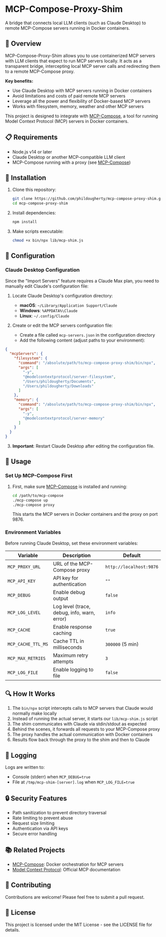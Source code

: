 # MCP-Compose-Proxy-Shim

A bridge that connects local LLM clients (such as Claude Desktop) to remote MCP-Compose servers running in Docker containers.

## 🚀 Overview

MCP-Compose-Proxy-Shim allows you to use containerized MCP servers with LLM clients that expect to run MCP servers locally. It acts as a transparent bridge, intercepting local MCP server calls and redirecting them to a remote MCP-Compose proxy.

**Key benefits:**

- Use Claude Desktop with MCP servers running in Docker containers
- Avoid limitations and costs of paid remote MCP servers
- Leverage all the power and flexibility of Docker-based MCP servers
- Works with filesystem, memory, weather and other MCP servers

This project is designed to integrate with [MCP-Compose](https://github.com/phildougherty/mcp-compose), a tool for running Model Context Protocol (MCP) servers in Docker containers.

## 📋 Requirements

- Node.js v14 or later
- Claude Desktop or another MCP-compatible LLM client
- MCP-Compose running with a proxy (see [MCP-Compose](https://github.com/phildougherty/mcp-compose))

## 🔧 Installation

1. Clone this repository:
   ```bash
   git clone https://github.com/phildougherty/mcp-compose-proxy-shim.git
   cd mcp-compose-proxy-shim
   ```

2. Install dependencies:
   ```bash
   npm install
   ```

3. Make scripts executable:
   ```bash
   chmod +x bin/npx lib/mcp-shim.js
   ```

## 🔌 Configuration

### Claude Desktop Configuration

Since the "Import Servers" feature requires a Claude Max plan, you need to manually edit Claude's configuration file:

1. Locate Claude Desktop's configuration directory:
   - **macOS**: `~/Library/Application Support/Claude`
   - **Windows**: `%APPDATA%\Claude`
   - **Linux**: `~/.config/Claude`

2. Create or edit the MCP servers configuration file:
   - Create a file called `mcp-servers.json` in the configuration directory
   - Add the following content (adjust paths to your environment):

```json
{
  "mcpServers": {
    "filesystem": {
      "command": "/absolute/path/to/mcp-compose-proxy-shim/bin/npx",
      "args": [
        "-y",
        "@modelcontextprotocol/server-filesystem",
        "/Users/phildougherty/Documents",
        "/Users/phildougherty/Downloads"
      ]
    },
    "memory": {
      "command": "/absolute/path/to/mcp-compose-proxy-shim/bin/npx",
      "args": [
        "-y",
        "@modelcontextprotocol/server-memory"
      ]
    }
  }
}
```

3. **Important**: Restart Claude Desktop after editing the configuration file.

## 🚀 Usage

### Set Up MCP-Compose First

1. First, make sure [MCP-Compose](https://github.com/phildougherty/mcp-compose) is installed and running:

   ```bash
   cd /path/to/mcp-compose
   ./mcp-compose up
   ./mcp-compose proxy
   ```

   This starts the MCP servers in Docker containers and the proxy on port 9876.

### Environment Variables

Before running Claude Desktop, set these environment variables:

| Variable | Description | Default |
|----------|-------------|---------|
| `MCP_PROXY_URL` | URL of the MCP-Compose proxy | `http://localhost:9876` |
| `MCP_API_KEY` | API key for authentication | `""` |
| `MCP_DEBUG` | Enable debug output | `false` |
| `MCP_LOG_LEVEL` | Log level (trace, debug, info, warn, error) | `info` |
| `MCP_CACHE` | Enable response caching | `true` |
| `MCP_CACHE_TTL_MS` | Cache TTL in milliseconds | `300000` (5 min) |
| `MCP_MAX_RETRIES` | Maximum retry attempts | `3` |
| `MCP_LOG_FILE` | Enable logging to file | `false` |

## 🔍 How It Works

1. The `bin/npx` script intercepts calls to MCP servers that Claude would normally make locally
2. Instead of running the actual server, it starts our `lib/mcp-shim.js` script
3. The shim communicates with Claude via stdin/stdout as expected
4. Behind the scenes, it forwards all requests to your MCP-Compose proxy
5. The proxy handles the actual communication with Docker containers
6. Results flow back through the proxy to the shim and then to Claude

## 📝 Logging

Logs are written to:
- Console (stderr) when `MCP_DEBUG=true`
- File at `/tmp/mcp-shim-[server].log` when `MCP_LOG_FILE=true`

## 🔒 Security Features

- Path sanitization to prevent directory traversal
- Rate limiting to prevent abuse
- Request size limiting
- Authentication via API keys
- Secure error handling

## 📚 Related Projects

- [MCP-Compose](https://github.com/phildougherty/mcp-compose): Docker orchestration for MCP servers
- [Model Context Protocol](https://modelcontextprotocol.ai): Official MCP documentation

## 🤝 Contributing

Contributions are welcome! Please feel free to submit a pull request.

## 📄 License

This project is licensed under the MIT License - see the LICENSE file for details.
